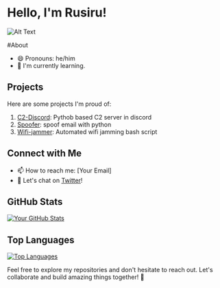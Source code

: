 # Hello, I'm Rusiru!

![Alt Text](https://media.giphy.com/media/qgQUggAC3Pfv687qPC/giphy.gif)


#About 
- 😄 Pronouns: he/him 
- 🌱 I'm currently learning.

## Projects

Here are some projects I'm proud of:

1. [C2-Discord]([link-to-C2-Discord](https://github.com/rusiru-19/C2-Discord)): Pythob based C2 server in discord
2. [Spoofer]([link-to-Spoofer](https://github.com/rusiru-19/spoofer)): spoof email with python
3. [Wifi-jammer]([link-to-Wifi-jammer](https://github.com/rusiru-19/wakanda.sh)): Automated wifi jamming bash script

## Connect with Me

- 📫 How to reach me: [Your Email]
- 💬 Let's chat on [Twitter](https://twitter.com/your_username)!

## GitHub Stats

[![Your GitHub Stats](https://github-readme-stats.vercel.app/api?username=your_username&show_icons=true&hide=contribs)](https://github.com/your_username)

## Top Languages

[![Top Languages](https://github-readme-stats.vercel.app/api/top-langs/?username=your_username&layout=compact)](https://github.com/your_username)

Feel free to explore my repositories and don't hesitate to reach out. Let's collaborate and build amazing things together! 🚀
